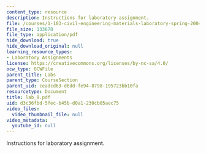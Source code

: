 ```yaml
---
content_type: resource
description: Instructions for laboratory assignment.
file: /courses/1-103-civil-engineering-materials-laboratory-spring-2004/d3c36fbd5fecb45bd0a1230cb05aec75_lab_9.pdf
file_size: 133678
file_type: application/pdf
hide_download: true
hide_download_original: null
learning_resource_types:
- Laboratory Assignments
license: https://creativecommons.org/licenses/by-nc-sa/4.0/
ocw_type: OCWFile
parent_title: Labs
parent_type: CourseSection
parent_uid: ceadcd63-d6dd-fe94-8798-195723bb10fa
resourcetype: Document
title: lab_9.pdf
uid: d3c36fbd-5fec-b45b-d0a1-230cb05aec75
video_files:
  video_thumbnail_file: null
video_metadata:
  youtube_id: null
---
```

Instructions for laboratory assignment.